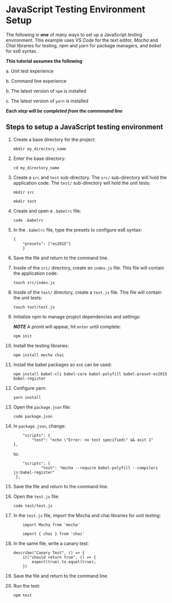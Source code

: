 # JavaScript Testing Environment Setup

The following is **one** of many ways to set up a JavaScript testing environment. This example uses _VS_ _Code_ for the text editor, _Mocha_ and _Chai_ libraries for testing, _npm_ and _yarn_ for package managers, and _babel_ for es6 syntax.

**This tutorial assumes the following**

a. Unit test experience

b. Command line experience

b. The latest version of `npm` is installed

c. The latest version of `yarn` is installed


***Each step will be completed from the commmand line***

## Steps to setup a JavaScript testing environment

1. Create a base directory for the project:

    `mkdir my_directory_name`

2. Enter the base directory:

    `cd my_directory_name`

3. Create a `src` and `test` sub-directory. The `src/` sub-directory will hold the application code. The `test/` sub-directory will hold the unit tests:

    `mkdir src`

    `mkdir test`

4. Create and open a `.babelrc` file:

    `code .babelrc`

5. In the `.babelrc` file, type the presets to configure es6 syntax:

    ```
	{
        "presets": ["es2015"]
		}
    ```

6. Save the file and return to the command line.

7. Inside of the `src/` directory, create an `index.js` file. This file will contain the application code:

    `touch src/index.js`

8. Inside of the `test/` directory, create a `test.js` file. This file will contain the unit tests:

    `touch test/test.js`

9. Initialize npm to manage project dependencies and settings:

    ***NOTE*** A promt will appear, hit `enter` until complete:

    `npm init`

10. Install the testing libraries:

    `npm install mocha chai`

11. Install the babel packages so `es6` can be used:

    `npm install babel-cli babel-core babel-polyfill babel-preset-es2015 babel-register`

12. Configure yarn:

    `yarn install`

13. Open the `package.json` file:

    `code package.json`

14. In `package.json`, change:

    ```
        "scripts": {
    		"test": "echo \"Error: no test specified\" && exit 1"
	},
    ```

    to:

    ```
        "scripts": {
                "test": "mocha --require babel-polyfill --compilers js:babel-register"
	 },
    ```

15. Save the file and return to the command line.

16. Open the `test.js` file:

    `code test/test.js`

17. In the `test.js` file, import the Mocha and chai libraries for unit testing:

    ```
        import Mocha from 'mocha'

        import { chai } from 'chai'
    ```

18. In the same file, write a canary test:

    ```
    describe("Canary Test", () => {
        it("should return true", () => {
            expect(true).to.equal(true);
        })
    ```

19. Save the file and return to the command line.

20. Run the test:

    ```npm test```
